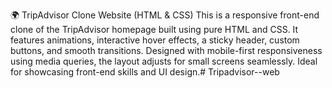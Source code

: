 🌍 TripAdvisor Clone Website (HTML & CSS)
This is a responsive front-end clone of the TripAdvisor homepage built using pure HTML and CSS. It features animations, interactive hover effects, a sticky header, custom buttons, and smooth transitions. Designed with mobile-first responsiveness using media queries, the layout adjusts for small screens seamlessly. Ideal for showcasing front-end skills and UI design.# Tripadvisor--web
